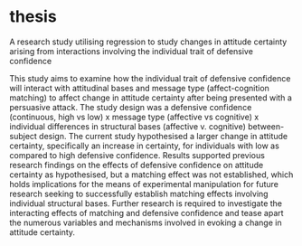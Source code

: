 # thesis
A research study utilising regression to study changes in attitude certainty arising from interactions involving the individual trait of defensive confidence

This study aims to examine how the individual trait of defensive confidence will interact with attitudinal bases and message type (affect-cognition matching) to affect change in attitude certainty after being presented with a persuasive attack. 
The study design was a defensive confidence (continuous, high vs low) x message type (affective vs cognitive) x individual differences in structural bases (affective v. cognitive) between-subject design. 
The current study hypothesised a larger change in attitude certainty, specifically an increase in certainty, for individuals with low as compared to high defensive confidence. 
Results supported previous research findings on the effects of defensive confidence on attitude certainty as hypothesised, but a matching effect was not established, which holds implications for the means of experimental manipulation for future research seeking to successfully establish matching effects involving individual structural bases. Further research is required to investigate the interacting effects of matching and defensive confidence and tease apart the numerous variables and mechanisms involved in evoking a change in attitude certainty. 
